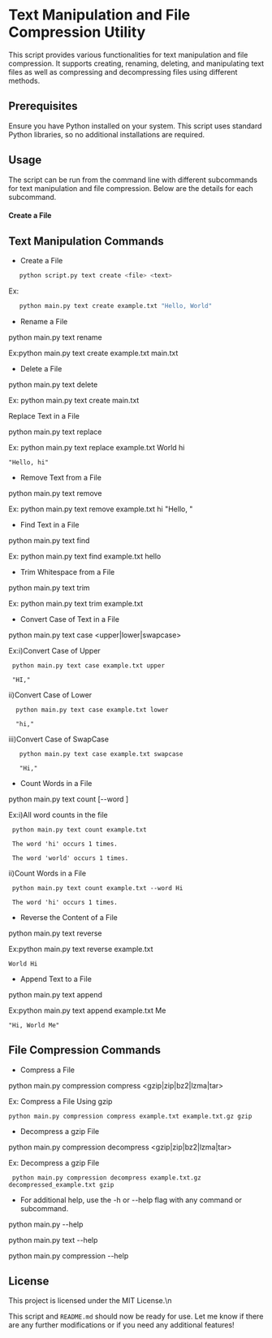 # Text Manipulation and File Compression Utility

This script provides various functionalities for text manipulation and file compression. It supports creating, renaming, deleting, and manipulating text files as well as compressing and decompressing files using different methods.

## Prerequisites

Ensure you have Python installed on your system. This script uses standard Python libraries, so no additional installations are required.

## Usage

The script can be run from the command line with different subcommands for text manipulation and file compression. Below are the details for each subcommand.
#### Create a File


## Text Manipulation Commands

- Create a File

```sh
   python script.py text create <file> <text>
```

Ex:
```sh
   python main.py text create example.txt "Hello, World"
```

- Rename a File

python main.py text rename <file> <renamefile>

Ex:python main.py text create example.txt main.txt

- Delete a File

python main.py text delete <file>

Ex: 
   python main.py text create main.txt

Replace Text in a File

python main.py text replace <file> <find> <replace>

Ex:
   python main.py text replace example.txt World hi
   
    "Hello, hi"

- Remove Text from a File

python main.py text remove <file> <find>

Ex:
   python main.py text remove example.txt  hi
   "Hello, "

- Find Text in a File

python main.py text find <file> <find>

Ex:
   python main.py text find  example.txt hello

- Trim Whitespace from a File

python main.py text trim <file>

Ex:
   python main.py text trim example.txt

- Convert Case of Text in a File

python main.py text case <file> <upper|lower|swapcase>

Ex:i)Convert Case of Upper

     python main.py text case example.txt upper
     
     "HI,"
     
   ii)Convert Case of Lower
   
      python main.py text case example.txt lower
      
      "hi,"
   iii)Convert Case of SwapCase
   
       python main.py text case example.txt swapcase
       
       "Hi,"

- Count Words in a File

python main.py text count <file> [--word <word>]

Ex:i)All word counts in the file

     python main.py text count example.txt
     
     The word 'hi' occurs 1 times.
     
     The word 'world' occurs 1 times.
     
   ii)Count Words in a File
   
     python main.py text count example.txt --word Hi
     
     The word 'hi' occurs 1 times.

- Reverse the Content of a File

python main.py text reverse <file>

Ex:python main.py text reverse example.txt

    World Hi

- Append Text to a File

python main.py text append <file> <append>

Ex:python main.py text append example.txt Me

    "Hi, World Me"

## File Compression Commands
- Compress a File

python main.py compression compress <file> <output> <gzip|zip|bz2|lzma|tar>

Ex: Compress a File Using gzip

    python main.py compression compress example.txt example.txt.gz gzip

- Decompress a gzip File

python main.py compression decompress <file> <output> <gzip|zip|bz2|lzma|tar>

Ex: Decompress a gzip File

     python main.py compression decompress example.txt.gz decompressed_example.txt gzip

- For additional help, use the -h or --help flag with any command or subcommand.

python main.py --help

python main.py text --help

python main.py compression --help

## License

This project is licensed under the MIT License.\n

This script and `README.md` should now be ready for use. Let me know if there are any further modifications or if you need any additional features!




